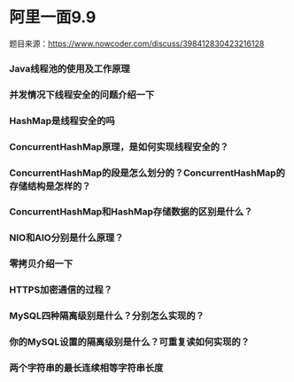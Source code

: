 # 阿里一面9.9

题目来源：https://www.nowcoder.com/discuss/398412830423216128

### Java线程池的使用及工作原理

### 并发情况下线程安全的问题介绍一下

### HashMap是线程安全的吗

### ConcurrentHashMap原理，是如何实现线程安全的？

### ConcurrentHashMap的段是怎么划分的？ConcurrentHashMap的存储结构是怎样的？

### ConcurrentHashMap和HashMap存储数据的区别是什么？

### NIO和AIO分别是什么原理？

### 零拷贝介绍一下

### HTTPS加密通信的过程？

### MySQL四种隔离级别是什么？分别怎么实现的？

### 你的MySQL设置的隔离级别是什么？可重复读如何实现的？

### 两个字符串的最长连续相等字符串长度